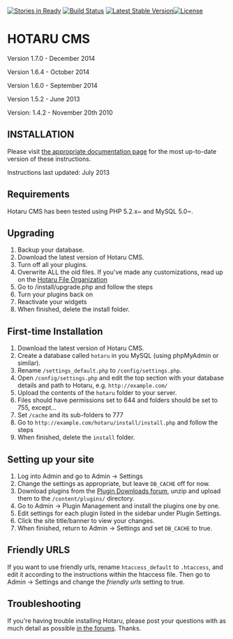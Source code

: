[![Stories in Ready](https://badge.waffle.io/hotarucms/hotarucms.png?label=ready&title=Ready)](http://waffle.io/hotarucms/hotarucms)
[![Build Status](https://travis-ci.org/HotaruCMS/HotaruCMS.svg?branch=master)](https://travis-ci.org/HotaruCMS/HotaruCMS)
[![Latest Stable Version](https://poser.pugx.org/hotarucms/hotarucms/v/stable.svg)](https://packagist.org/packages/hotarucms/hotarucms)[![License](https://poser.pugx.org/hotarucms/hotarucms/license.svg)](https://packagist.org/packages/hotarucms/hotarucms)

HOTARU CMS
==========
Version 1.7.0 - December 2014

Version 1.6.4 - October 2014

Version 1.6.0 - September 2014

Version 1.5.2 - June 2013

Version: 1.4.2 - November 20th 2010

INSTALLATION
------------

Please visit [the appropriate documentation page][1] for the most up-to-date version of these instructions.

Instructions last updated: July 2013

Requirements
------------

Hotaru CMS has been tested using PHP 5.2.x~  and MySQL 5.0~.

Upgrading
---------

  1. Backup your database.
  2. Download the latest version of Hotaru CMS.
  3. Turn off all your plugins.
  4. Overwrite ALL the old files. If you've made any customizations, read up on the [Hotaru File Organization][2]
  5. Go to /install/upgrade.php and follow the steps
  6. Turn your plugins back on
  7. Reactivate your widgets
  8. When finished, delete the install folder.

First-time Installation
-----------------------

  1. Download the latest version of Hotaru CMS.
  2. Create a database called `hotaru` in you MySQL (using phpMyAdmin or similar).
  3. Rename `/settings_default.php` to `/config/settings.php`.
  4. Open `/config/settings.php` and edit the top section with your database details and path to Hotaru, e.g. `http://example.com/`
  5. Upload the contents of the `hotaru` folder to your server.
  6. Files should have permissions set to 644 and folders should be set to 755, except...
  7. Set `/cache` and its sub-folders to 777
  8. Go to `http://example.com/hotaru/install/install.php` and follow the steps
  9. When finished, delete the `install` folder.

Setting up your site
--------------------

  1. Log into Admin and go to Admin -> Settings
  2. Change the settings as appropriate, but leave `DB_CACHE` off for now.
  3. Download plugins from the [Plugin Downloads forum][3], unzip and upload them to the `/content/plugins/` directory.
  4. Go to Admin -> Plugin Management and install the plugins one by one.
  5. Edit settings for each plugin listed in the sidebar under Plugin Settings.
  6. Click the site title/banner to view your changes.
  7. When finished, return to Admin -> Settings and set `DB_CACHE` to true.


Friendly URLS
-------------

If you want to use friendly urls, rename `htaccess_default` to `.htaccess`, and edit it according to the instructions within 
the htaccess file. Then go to Admin -> Settings and change the *friendly urls* setting to true.

Troubleshooting
---------------

If you're having trouble installing Hotaru, please post your questions with as much detail as possible [in the forums][4]. Thanks.


  [1]: http://docs.hotarucms.org/index.php/Getting_Started#Installing_and_Upgrading
  [2]: http://docs.hotarucms.org/index.php/File_Organization
  [3]: http://forums.hotarucms.org/forumdisplay.php?18-Plugin-Downloads
  [4]: http://forums.hotarucms.org/forum.php

